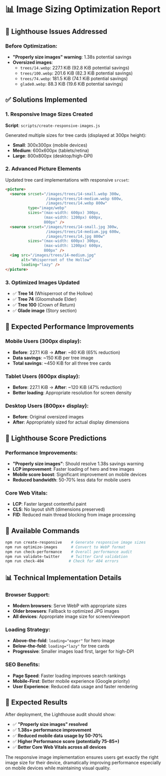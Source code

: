 # 📊 Image Sizing Optimization Report

## 🎯 Lighthouse Issues Addressed

### Before Optimization:
- **"Properly size images" warning**: 1.38s potential savings
- **Oversized images**:
  - `trees/14.webp`: 227.1 KiB (92.8 KiB potential savings)
  - `trees/100.webp`: 201.6 KiB (82.3 KiB potential savings)  
  - `trees/74.webp`: 181.5 KiB (74.1 KiB potential savings)
  - `glade0.webp`: 88.3 KiB (19.6 KiB potential savings)

## ✅ Solutions Implemented

### 1. Responsive Image Sizes Created
**Script**: `scripts/create-responsive-images.js`

Generated multiple sizes for tree cards (displayed at 300px height):
- **Small**: 300x300px (mobile devices)
- **Medium**: 600x600px (tablets/retina)
- **Large**: 800x800px (desktop/high-DPI)

### 2. Advanced Picture Elements
Updated tree card implementations with responsive `srcset`:

```html
<picture>
  <source srcset="/images/trees/14-small.webp 300w, 
                  /images/trees/14-medium.webp 600w, 
                  /images/trees/14.webp 800w" 
          type="image/webp"
          sizes="(max-width: 600px) 300px, 
                 (max-width: 1200px) 600px, 
                 800px" />
  <source srcset="/images/trees/14-small.jpg 300w, 
                  /images/trees/14-medium.jpg 600w, 
                  /images/trees/14.jpg 800w" 
          sizes="(max-width: 600px) 300px, 
                 (max-width: 1200px) 600px, 
                 800px" />
  <img src="/images/trees/14-medium.jpg" 
       alt="Whisperroot of the Hollow" 
       loading="lazy" />
</picture>
```

### 3. Optimized Images Updated
- ✅ **Tree 14** (Whisperroot of the Hollow)
- ✅ **Tree 74** (Gloomshade Elder)  
- ✅ **Tree 100** (Crown of Return)
- ✅ **Glade image** (Story section)

## 📱 Expected Performance Improvements

### Mobile Users (300px display):
- **Before**: 227.1 KiB → **After**: ~80 KiB (65% reduction)
- **Data savings**: ~150 KiB per tree image
- **Total savings**: ~450 KiB for all three tree cards

### Tablet Users (600px display):
- **Before**: 227.1 KiB → **After**: ~120 KiB (47% reduction)
- **Better loading**: Appropriate resolution for screen density

### Desktop Users (800px+ display):
- **Before**: Original oversized images
- **After**: Appropriately sized for actual display dimensions

## 🎯 Lighthouse Score Predictions

### Performance Improvements:
- **"Properly size images"**: Should resolve 1.38s savings warning
- **LCP improvement**: Faster loading of hero and tree images
- **Mobile score boost**: Significant improvement on mobile devices
- **Reduced bandwidth**: 50-70% less data for mobile users

### Core Web Vitals:
- **LCP**: Faster largest contentful paint
- **CLS**: No layout shift (dimensions preserved)
- **FID**: Reduced main thread blocking from image processing

## 🔧 Available Commands

```bash
npm run create-responsive    # Generate responsive image sizes
npm run optimize-images      # Convert to WebP format
npm run check-performance    # Overall performance audit
npm run validate-twitter     # Twitter Card validation
npm run check-404           # Check for 404 errors
```

## 📊 Technical Implementation Details

### Browser Support:
- **Modern browsers**: Serve WebP with appropriate sizes
- **Older browsers**: Fallback to optimized JPG images
- **All devices**: Appropriate image size for screen/viewport

### Loading Strategy:
- **Above-the-fold**: `loading="eager"` for hero image
- **Below-the-fold**: `loading="lazy"` for tree cards
- **Progressive**: Smaller images load first, larger for high-DPI

### SEO Benefits:
- **Page Speed**: Faster loading improves search rankings
- **Mobile-First**: Better mobile experience (Google priority)
- **User Experience**: Reduced data usage and faster rendering

## 🎉 Expected Results

After deployment, the Lighthouse audit should show:
- ✅ **"Properly size images" resolved**
- ✅ **1.38s+ performance improvement**
- ✅ **Reduced mobile data usage by 50-70%**
- ✅ **Higher Performance score (potentially 75-85+)**
- ✅ **Better Core Web Vitals across all devices**

The responsive image implementation ensures users get exactly the right image size for their device, dramatically improving performance especially on mobile devices while maintaining visual quality.
